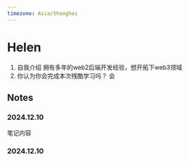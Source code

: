 ```yaml
---
timezone: Asia/Shanghai
---
```


# Helen

1. 自我介绍
    拥有多年的web2后端开发经验，想开拓下web3领域
2. 你认为你会完成本次残酷学习吗？
    会

## Notes

<!-- Content_START -->

### 2024.12.10

笔记内容

### 2024.12.10

<!-- Content_END -->
